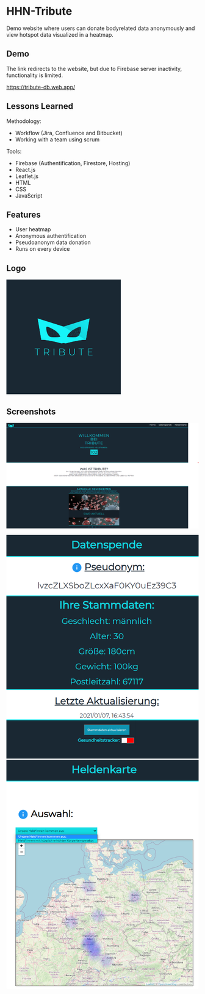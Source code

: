 
# HHN-Tribute

Demo website where users can donate bodyrelated data anonymously and view hotspot data visualized in a heatmap.


## Demo

The link redirects to the website, but due to Firebase server inactivity, functionality is limited.

https://tribute-db.web.app/

  
## Lessons Learned

Methodology:
- Workflow (Jira, Confluence and Bitbucket)
- Working with a team using scrum

Tools:
- Firebase (Authentification, Firestore, Hosting)
- React.js
- Leaflet.js
- HTML
- CSS
- JavaScript

## Features

- User heatmap
- Anonymous authentification
- Pseudoanonym data donation
- Runs on every device

  
## Logo

<img src="https://raw.githubusercontent.com/Monogenesis/HHN-Tribute/main/screenshot/Logo%202.jpg" alt="alt text" width="300"></img>
## Screenshots
![homescreen](https://raw.githubusercontent.com/Monogenesis/HHN-Tribute/main/screenshot/home.png)

![Datenspende](https://raw.githubusercontent.com/Monogenesis/HHN-Tribute/main/screenshot/datenspende.png) 
![heldenkarte](https://raw.githubusercontent.com/Monogenesis/HHN-Tribute/main/screenshot/heldenkarte.png)


